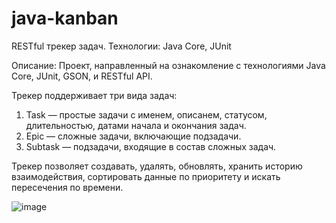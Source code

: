 # java-kanban
RESTful трекер задач.
Технологии: Java Core, JUnit

Описание: Проект, направленный на ознакомление с технологиями Java Core, JUnit, GSON, и RESTful API.

Трекер поддерживает три вида задач:
1. Task — простые задачи с именем, описанем, статусом, длительностью, датами начала и окончания задач.
2. Epic — сложные задачи, включающие подзадачи.
3. Subtask — подзадачи, входящие в состав сложных задач.

Трекер позволяет создавать, удалять, обновлять, хранить историю взаимодействия, сортировать данные по приоритету и искать пересечения по времени.

![image](https://github.com/user-attachments/assets/cd56762b-607a-4a85-9ba2-8c2257ea057d)

